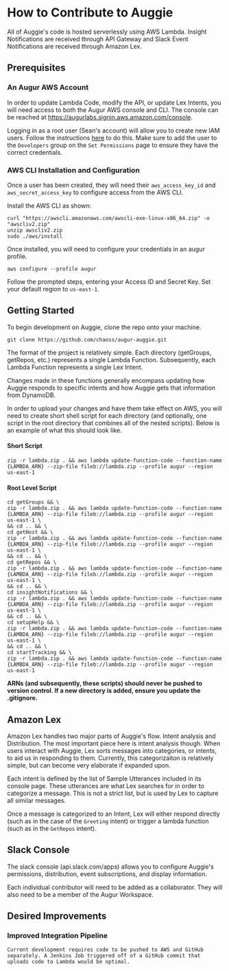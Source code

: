 # How to Contribute to Auggie
All of Auggie's code is hosted serverlessly using AWS Lambda. Insight Notifications are received through API Gateway and Slack Event Notifications are received through Amazon Lex. 


## Prerequisites
### An Augur AWS Account
In order to update Lambda Code, modify the API, or update Lex Intents, you will need access to both the Augur AWS console and CLI. The console can be reached at https://augurlabs.signin.aws.amazon.com/console.
  
Logging in as a root user (Sean's account) will allow you to create new IAM users. Follow the instructions [here](https://docs.aws.amazon.com/IAM/latest/UserGuide/id_users_create.html#id_users_create_console) to do this. Make sure to add the user to the `Developers` group on the `Set Permissions` page to ensure they have the correct credentials.

### AWS CLI Installation and Configuration
Once a user has been created, they will need their `aws_access_key_id` and `aws_secret_access_key` to configure access from the AWS CLI.

Install the AWS CLI as shown:
```
curl "https://awscli.amazonaws.com/awscli-exe-linux-x86_64.zip" -o "awscliv2.zip"
unzip awscliv2.zip
sudo ./aws/install
```

Once installed, you will need to configure your credentials in an augur profile.
```
aws configure --profile augur
```
Follow the prompted steps, entering your Access ID and Secret Key. Set your default region to `us-east-1`.

## Getting Started
To begin development on Auggie, clone the repo onto your machine.
```
git clone https://github.com/chaoss/augur-auggie.git
```
The format of the project is relatively simple. Each directory (getGroups, getRepos, etc.) represents a single Lambda Function. Subsequently, each Lambda Function represents a single Lex Intent. 

Changes made in these functions generally encompass updating how Auggie responds to specific intents and how Auggie gets that information from DynamoDB.

In order to upload your changes and have them take effect on AWS, you will need to create short shell script for each directory (and optionally, one script in the root directory that combines all of the nested scripts). Below is an example of what this should look like.
#### Short Script
```
zip -r lambda.zip . && aws lambda update-function-code --function-name {LAMBDA_ARN} --zip-file fileb://lambda.zip --profile augur --region us-east-1
```
#### Root Level Script
```
cd getGroups && \
zip -r lambda.zip . && aws lambda update-function-code --function-name {LAMBDA_ARN} --zip-file fileb://lambda.zip --profile augur --region us-east-1 \
&& cd .. && \
cd getHost && \
zip -r lambda.zip . && aws lambda update-function-code --function-name {LAMBDA_ARN} --zip-file fileb://lambda.zip --profile augur --region us-east-1 \
&& cd .. && \
cd getRepos && \
zip -r lambda.zip . && aws lambda update-function-code --function-name {LAMBDA_ARN} --zip-file fileb://lambda.zip --profile augur --region us-east-1 \
&& cd .. && \
cd insightNotifications && \
zip -r lambda.zip . && aws lambda update-function-code --function-name {LAMBDA_ARN} --zip-file fileb://lambda.zip --profile augur --region us-east-1 \
&& cd .. && \
cd setupHelp && \
zip -r lambda.zip . && aws lambda update-function-code --function-name {LAMBDA_ARN} --zip-file fileb://lambda.zip --profile augur --region us-east-1 \
&& cd .. && \
cd startTracking && \
zip -r lambda.zip . && aws lambda update-function-code --function-name {LAMBDA_ARN} --zip-file fileb://lambda.zip --profile augur --region us-east-1
```

__ARNs (and subsequently, these scripts) should never be pushed to version control. If a new directory is added, ensure you update the .gitignore.__

## Amazon Lex
Amazon Lex handles two major parts of Auggie's flow. Intent analysis and Distribution. The most important piece here is intent analysis though. When users interact with Auggie, Lex sorts messages into categories, or intents, to aid us in responding to them. Currently, this categorizaiton is relatively simple, but can become very elaborate if expanded upon. 

Each intent is defined by the list of Sample Utterances included in its console page. These utterances are what Lex searches for in order to categorize a message. This is not a strict list, but is used by Lex to capture all similar messages. 

Once a message is categorized to an Intent, Lex will either respond directly (such as in the case of the `Greeting` intent) or trigger a lambda function (such as in the `GetRepos` intent).
## Slack Console
The slack console (api.slack.com/apps) allows you to configure Auggie's permissions, distribution, event subscriptions, and display information.

Each individual contributor will need to be added as a collaborator. They will also need to be a member of the Augur Workspace.


## Desired Improvements
### Improved Integration Pipeline  
    Current development requires code to be pushed to AWS and GitHub separately. A Jenkins Job triggered off of a GitHub commit that uploads code to Lambda would be optimal.
